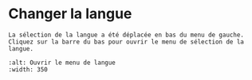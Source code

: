 # Changer la langue

```{note}
La sélection de la langue a été déplacée en bas du menu de gauche. Cliquez sur la barre du bas pour ouvrir le menu de sélection de la langue.
```

```{image} images/documentation_language_menu.png
:alt: Ouvrir le menu de langue
:width: 350
```
